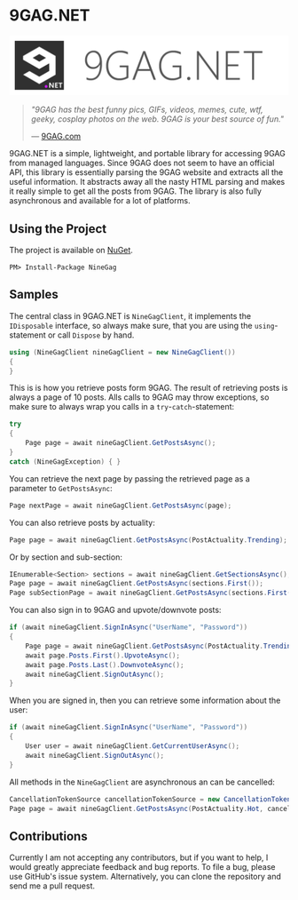 # 9GAG.NET

![9GAG.NET Logo](https://github.com/lecode-official/ninegag-dotnet/blob/master/documentation/images/logo-banner.png "9GAG.NET Logo")

> *"9GAG has the best funny pics, GIFs, videos, memes, cute, wtf, geeky, cosplay photos on the web. 9GAG is your best source of fun."*
>
> &mdash; [9GAG.com](http://9gag.com/)

9GAG.NET is a simple, lightweight, and portable library for accessing 9GAG from managed languages. Since 9GAG does not seem to have an official API, this library is essentially parsing the 9GAG website and extracts all the useful information. It abstracts away all the nasty HTML parsing and makes it really simple to get all the posts from 9GAG. The library is also fully asynchronous and available for a lot of platforms.

## Using the Project

The project is available on [NuGet](https://www.nuget.org/packages/NineGag/).

```batch
PM> Install-Package NineGag
```

## Samples

The central class in 9GAG.NET is `NineGagClient`, it implements the `IDisposable` interface, so always make sure, that you are using the `using`-statement or call `Dispose` by hand.

```csharp
using (NineGagClient nineGagClient = new NineGagClient())
{
}
```

This is is how you retrieve posts form 9GAG. The result of retrieving posts is always a page of 10 posts. Alls calls to 9GAG may throw exceptions, so make sure to always wrap you calls in a `try`-`catch`-statement:

```csharp
try
{
    Page page = await nineGagClient.GetPostsAsync();
}
catch (NineGagException) { }
```

You can retrieve the next page by passing the retrieved page as a parameter to `GetPostsAsync`:

```csharp
Page nextPage = await nineGagClient.GetPostsAsync(page);
```

You can also retrieve posts by actuality:

```csharp
Page page = await nineGagClient.GetPostsAsync(PostActuality.Trending);
```

Or by section and sub-section:

```csharp
IEnumerable<Section> sections = await nineGagClient.GetSectionsAsync();
Page page = await nineGagClient.GetPostsAsync(sections.First());
Page subSectionPage = await nineGagClient.GetPostsAsync(sections.First(), SubSection.Fresh);
```

You can also sign in to 9GAG and upvote/downvote posts:

```csharp
if (await nineGagClient.SignInAsync("UserName", "Password"))
{
    Page page = await nineGagClient.GetPostsAsync(PostActuality.Trending);
    await page.Posts.First().UpvoteAsync();
    await page.Posts.Last().DownvoteAsync();
    await nineGagClient.SignOutAsync();
}
```

When you are signed in, then you can retrieve some information about the user:

```csharp
if (await nineGagClient.SignInAsync("UserName", "Password"))
{
    User user = await nineGagClient.GetCurrentUserAsync();
    await nineGagClient.SignOutAsync();
}
```

All methods in the `NineGagClient` are asynchronous an can be cancelled:

```csharp
CancellationTokenSource cancellationTokenSource = new CancellationTokenSource();
Page page = await nineGagClient.GetPostsAsync(PostActuality.Hot, cancellationTokenSource.Token);
```

## Contributions

Currently I am not accepting any contributors, but if you want to help, I would greatly appreciate feedback and bug reports. To file a bug, please use GitHub's issue system. Alternatively, you can clone the repository and send me a pull request.
